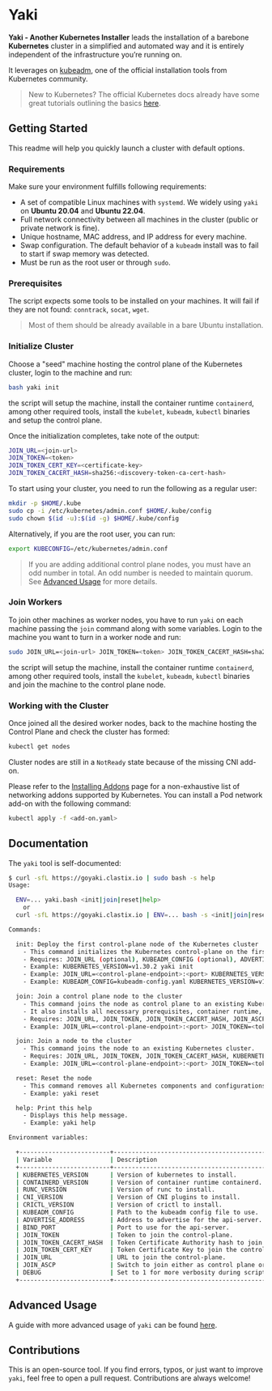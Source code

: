 # Yaki

**Yaki - Another Kubernetes Installer** leads the installation of a barebone **Kubernetes** cluster in a simplified and automated way and it is entirely independent of the infrastructure you’re running on.

It leverages on [kubeadm](https://kubernetes.io/docs/setup/production-environment/tools/kubeadm/), one of the official installation tools from Kubernetes community.

> New to Kubernetes? The official Kubernetes docs already have some great tutorials outlining the basics [here](https://kubernetes.io/docs/tutorials/kubernetes-basics/).

## Getting Started

This readme will help you quickly launch a cluster with default options.

### Requirements

Make sure your environment fulfills following requirements:

* A set of compatible Linux machines with `systemd`. We widely using `yaki` on **Ubuntu 20.04** and **Ubuntu 22.04**.
* Full network connectivity between all machines in the cluster (public or private network is fine).
* Unique hostname, MAC address, and IP address for every machine.
* Swap configuration. The default behavior of a `kubeadm` install was to fail to start if swap memory was detected.
* Must be run as the root user or through `sudo`.

### Prerequisites

The script expects some tools to be installed on your machines. It will fail if they are not found: `conntrack`, `socat`, `wget`.

> Most of them should be already available in a bare Ubuntu installation.

### Initialize Cluster

Choose a "seed" machine hosting the control plane of the Kubernetes cluster, login to the machine and run:

```bash
bash yaki init
```

the script will setup the machine, install the container runtime `containerd`, among other required tools, install the `kubelet`, `kubeadm`, `kubectl` binaries and setup the control plane.

Once the initialization completes, take note of the output:

```bash
JOIN_URL=<join-url>
JOIN_TOKEN=<token>
JOIN_TOKEN_CERT_KEY=<certificate-key>
JOIN_TOKEN_CACERT_HASH=sha256:<discovery-token-ca-cert-hash>
```

To start using your cluster, you need to run the following as a regular user:

```bash
mkdir -p $HOME/.kube
sudo cp -i /etc/kubernetes/admin.conf $HOME/.kube/config
sudo chown $(id -u):$(id -g) $HOME/.kube/config
```

Alternatively, if you are the root user, you can run:

```bash
export KUBECONFIG=/etc/kubernetes/admin.conf
```

> If you are adding additional control plane nodes, you must have an odd number in total. An odd number is needed to maintain quorum. See [Advanced Usage](guides/advanced.md) for more details.

### Join Workers

To join other machines as worker nodes, you have to run `yaki` on each machine passing the `join` command along with some variables. Login to the machine you want to turn in a worker node and run:

```bash
sudo JOIN_URL=<join-url> JOIN_TOKEN=<token> JOIN_TOKEN_CACERT_HASH=sha256:<hash> bash yaki join
```

the script will setup the machine, install the container runtime `containerd`, among other required tools, install the `kubelet`, `kubeadm`, `kubectl` binaries and join the machine to the control plane node.


### Working with the Cluster

Once joined all the desired worker nodes, back to the machine hosting the Control Plane and check the cluster has formed:

```bash
kubectl get nodes
```

Cluster nodes are still in a `NotReady` state because of the missing CNI add-on.

Please refer to the [Installing Addons](https://kubernetes.io/docs/concepts/cluster-administration/addons/#networking-and-network-policy) page for a non-exhaustive list of networking addons supported by Kubernetes. You can install a Pod network add-on with the following command:

```bash
kubectl apply -f <add-on.yaml>
```

## Documentation

The `yaki` tool is self-documented:

```bash
$ curl -sfL https://goyaki.clastix.io | sudo bash -s help
Usage:

  ENV=... yaki.bash <init|join|reset|help>
    or
  curl -sfL https://goyaki.clastix.io | ENV=... bash -s <init|join|reset|help>

Commands:

  init: Deploy the first control-plane node of the Kubernetes cluster
    - This command initializes the Kubernetes control-plane on the first node.
    - Requires: JOIN_URL (optional), KUBEADM_CONFIG (optional), ADVERTISE_ADDRESS(optional), BIND_PORT (optional), KUBERNETES_VERSION (optional)
    - Example: KUBERNETES_VERSION=v1.30.2 yaki init
    - Example: JOIN_URL=<control-plane-endpoint>:<port> KUBERNETES_VERSION=v1.30.2 yaki init
    - Example: KUBEADM_CONFIG=kubeadm-config.yaml KUBERNETES_VERSION=v1.30.2 yaki init

  join: Join a control plane node to the cluster
    - This command joins the node as control plane to an existing Kubernetes cluster.
    - It also installs all necessary prerequisites, container runtime, CNI plugins, and Kubernetes binaries.
    - Requires: JOIN_URL, JOIN_TOKEN, JOIN_TOKEN_CACERT_HASH, JOIN_ASCP, KUBERNETES_VERSION (optional)
    - Example: JOIN_URL=<control-plane-endpoint>:<port> JOIN_TOKEN=<token> JOIN_TOKEN_CERT_KEY=<key> JOIN_TOKEN_CACERT_HASH=sha256:<hash> JOIN_ASCP=1 KUBERNETES_VERSION=v1.30.2 yaki join

  join: Join a node to the cluster
    - This command joins the node to an existing Kubernetes cluster.
    - Requires: JOIN_URL, JOIN_TOKEN, JOIN_TOKEN_CACERT_HASH, KUBERNETES_VERSION (optional)
    - Example: JOIN_URL=<control-plane-endpoint>:<port> JOIN_TOKEN=<token> JOIN_TOKEN_CACERT_HASH=sha256:<hash> KUBERNETES_VERSION=v1.30.2 yaki join

  reset: Reset the node
    - This command removes all Kubernetes components and configurations from the node.
    - Example: yaki reset

  help: Print this help
    - Displays this help message.
    - Example: yaki help

Environment variables:

  +-------------------------+-------------------------------------------------------------+------------+
  | Variable                | Description                                                 | Default    |
  +-------------------------+-------------------------------------------------------------+------------+
  | KUBERNETES_VERSION      | Version of kubernetes to install.                           | v1.30.2    |
  | CONTAINERD_VERSION      | Version of container runtime containerd.                    | see matrix |
  | RUNC_VERSION            | Version of runc to install.                                 | see matrix |
  | CNI_VERSION             | Version of CNI plugins to install.                          | see matrix |
  | CRICTL_VERSION          | Version of crictl to install.                               | see matrix |
  | KUBEADM_CONFIG          | Path to the kubeadm config file to use.                     | Not set    |
  | ADVERTISE_ADDRESS       | Address to advertise for the api-server.                    | 0.0.0.0    |
  | BIND_PORT               | Port to use for the api-server.                             | 6443       |
  | JOIN_TOKEN              | Token to join the control-plane.                            | Not set    |
  | JOIN_TOKEN_CACERT_HASH  | Token Certificate Authority hash to join the control-plane. | Not set    |
  | JOIN_TOKEN_CERT_KEY     | Token Certificate Key to join the control-plane.            | Not set    |
  | JOIN_URL                | URL to join the control-plane.                              | Not set    |
  | JOIN_ASCP               | Switch to join either as control plane or worker.           | 0          |
  | DEBUG                   | Set to 1 for more verbosity during script execution.        | 0          |
  +-------------------------+-------------------------------------------------------------+------------+
```

## Advanced Usage

A guide with more advanced usage of `yaki` can be found [here](guides/advanced.md).

## Contributions

This is an open-source tool. If you find errors, typos, or just want to improve `yaki`, feel free to open a pull request. Contributions are always welcome!
